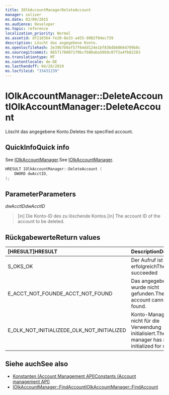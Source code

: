 ```yaml
---
title: IOlkAccountManagerDeleteAccount
manager: soliver
ms.date: 03/09/2015
ms.audience: Developer
ms.topic: reference
localization_priority: Normal
ms.assetid: df210364-fe20-8e33-a455-9902f04ec739
description: Löscht das angegebene Konto.
ms.openlocfilehash: 3e39b7b9af57f64dd124e1bf836db68664709b8c
ms.sourcegitcommit: 8657170d071f9bcf680aba50b9c07f2a4fb82283
ms.translationtype: MT
ms.contentlocale: de-DE
ms.lasthandoff: 04/28/2019
ms.locfileid: "33431239"
---
```

# <a name="iolkaccountmanagerdeleteaccount"></a><span data-ttu-id="71b5b-103">IOlkAccountManager::DeleteAccount</span><span class="sxs-lookup"><span data-stu-id="71b5b-103">IOlkAccountManager::DeleteAccount</span></span>

<span data-ttu-id="71b5b-104">Löscht das angegebene Konto.</span><span class="sxs-lookup"><span data-stu-id="71b5b-104">Deletes the specified account.</span></span>
  
## <a name="quick-info"></a><span data-ttu-id="71b5b-105">QuickInfo</span><span class="sxs-lookup"><span data-stu-id="71b5b-105">Quick info</span></span>

<span data-ttu-id="71b5b-106">See [IOlkAccountManager](iolkaccountmanager.md).</span><span class="sxs-lookup"><span data-stu-id="71b5b-106">See [IOlkAccountManager](iolkaccountmanager.md).</span></span>
  
```cpp
HRESULT IOlkAccountManager::DeleteAccount (  
    DWORD dwAcctID, 
);
```

## <a name="parameters"></a><span data-ttu-id="71b5b-107">Parameter</span><span class="sxs-lookup"><span data-stu-id="71b5b-107">Parameters</span></span>

<span data-ttu-id="71b5b-108">_dwAcctID_</span><span class="sxs-lookup"><span data-stu-id="71b5b-108">_dwAcctID_</span></span>
  
> <span data-ttu-id="71b5b-109">[in] Die Konto-ID des zu löschende Kontos.</span><span class="sxs-lookup"><span data-stu-id="71b5b-109">[in] The account ID of the account to be deleted.</span></span>
    
## <a name="return-values"></a><span data-ttu-id="71b5b-110">Rückgabewerte</span><span class="sxs-lookup"><span data-stu-id="71b5b-110">Return values</span></span>

|<span data-ttu-id="71b5b-111">**[HRESULT]**</span><span class="sxs-lookup"><span data-stu-id="71b5b-111">**HRESULT**</span></span>|<span data-ttu-id="71b5b-112">**Description**</span><span class="sxs-lookup"><span data-stu-id="71b5b-112">**Description**</span></span>|
|:-----|:-----|
|<span data-ttu-id="71b5b-113">S_OK</span><span class="sxs-lookup"><span data-stu-id="71b5b-113">S_OK</span></span>  <br/> |<span data-ttu-id="71b5b-114">Der Aufruf ist erfolgreich</span><span class="sxs-lookup"><span data-stu-id="71b5b-114">The call succeeded</span></span>  <br/> |
|<span data-ttu-id="71b5b-115">E_ACCT_NOT_FOUND</span><span class="sxs-lookup"><span data-stu-id="71b5b-115">E_ACCT_NOT_FOUND</span></span>  <br/> |<span data-ttu-id="71b5b-116">Das angegebene Konto wurde nicht gefunden.</span><span class="sxs-lookup"><span data-stu-id="71b5b-116">The specified account cannot be found.</span></span>  <br/> |
|<span data-ttu-id="71b5b-117">E_OLK_NOT_INITIALIZED</span><span class="sxs-lookup"><span data-stu-id="71b5b-117">E_OLK_NOT_INITIALIZED</span></span>  <br/> |<span data-ttu-id="71b5b-118">Konto-Manager wurde nicht für die Verwendung initialisiert.</span><span class="sxs-lookup"><span data-stu-id="71b5b-118">The account manager has not been initialized for use.</span></span>  <br/> |
   
## <a name="see-also"></a><span data-ttu-id="71b5b-119">Siehe auch</span><span class="sxs-lookup"><span data-stu-id="71b5b-119">See also</span></span>

- [<span data-ttu-id="71b5b-120">Konstanten (Account Management API)</span><span class="sxs-lookup"><span data-stu-id="71b5b-120">Constants (Account management API)</span></span>](constants-account-management-api.md)  
- [<span data-ttu-id="71b5b-121">IOlkAccountManager::FindAccount</span><span class="sxs-lookup"><span data-stu-id="71b5b-121">IOlkAccountManager::FindAccount</span></span>](iolkaccountmanager-findaccount.md)

